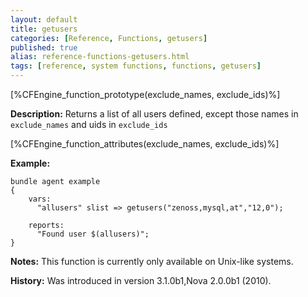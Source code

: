 ```yaml
---
layout: default
title: getusers
categories: [Reference, Functions, getusers]
published: true
alias: reference-functions-getusers.html
tags: [reference, system functions, functions, getusers]
---
```


[%CFEngine_function_prototype(exclude_names, exclude_ids)%]

**Description:** Returns a list of all users defined, except those names in `exclude_names` and uids in `exclude_ids`

[%CFEngine_function_attributes(exclude_names, exclude_ids)%]

**Example:**

```cf3
bundle agent example
{
    vars:
      "allusers" slist => getusers("zenoss,mysql,at","12,0");

    reports:
      "Found user $(allusers)";
}
```

**Notes:**
This function is currently only available on Unix-like systems.

**History:** Was introduced in version 3.1.0b1,Nova 2.0.0b1 (2010).

